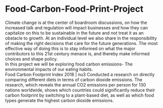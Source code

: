 # Food-Carbon-Food-Print-Project
Climate change is at the center of boardroom discussions, on how the increased talk and regulation will impact businesses and how they can capitalize on this to be sustainable in the future and not treat it as an obstacle to growth. At an individual level we also share in the responsibility of making the right decisions that care for the future generations. The most effective way of doing this is to stay informed on what the major contributors to this 21st century menace is, and thereby make informed choices and shape policy.  
In this project we will be exploring food carbon emissions- The environmental impacts of our eating habits.  
Food Carbon Footprint Index 2018 | nu3 Conducted a research on directly comparing different diets in terms of carbon dioxide emissions. The research, which reveals the annual CO2 emissions per person for 130 nations worldwide, shows which countries could significantly reduce their carbon footprint by switching to a plant-based diet, as well as which food types generate the highest carbon dioxide emissions.
